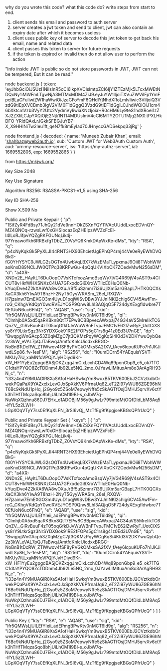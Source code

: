 why do you wrote this code? what this code do? write steps from start to end.

1. client sends his email and password to auth server
2. server creates a jwt token and send to client, jwt can also contain an expiry date after which it becomes useless
3. client uses public key of server to decode this jwt token to get back his email, name and related data
4. client passes this token to server for future requests
5. if the token is expired or invalid then do not allow user to perform the action

"Info inside JWT is public so do not store passwords in JWT, JWT can not be tempered, But It can be read."

node backend.js
{
  token: 'eyJhbGciOiJSUzI1NiIsInR5cCI6IkpXVCIsImtpZCI6IjY1ZTEzMjk5LTcxMWEtNDQxNy1iMWFmLTgwNjA3MTMxMDM4ZiJ9.eyJuYW1lIjoiTXVuZWViIFp1YmFpciBLaGFuIiwiZW1haWwiOiJzaGFoYmF6QHdlYjNhdXRoLmlvIiwic3ViIjoiQ3VzdG9tIEpXVCBmb3IgV2ViM0F1dGggQ3VzdG9tIEF1dGgiLCJhdWQiOiJ1cm46bXktcmVzb3VyY2Utc2VydmVyIiwiaXNzIjoiaHR0cHM6Ly9teS1hdXRoei1zZXJ2ZXIiLCJpYXQiOjE2Njk1NTI4MDUsImV4cCI6MTY2OTU1Mjg2NX0.tPXLHkDFO-YRidQAxLrJGkkSFBGJuYB7-X_X9HHINiTw2leu1ft_qeN7fk8mEyIad70JHnyccGADSekpq33jRg'
}

node frontend.js
{
  decoded: {
    name: 'Muneeb Zubair Khan',
    email: 'shahbaz@web3auth.io',
    sub: 'Custom JWT for Web3Auth Custom Auth',
    aud: 'urn:my-resource-server',
    iss: 'https://my-authz-server',
    iat: 1669552805,
    exp: 1669552865
  }
}

from https://mkjwk.org/

Key Size
2048

Key Use
Signature

Algorithm
RS256: RSASSA-PKCS1-v1_5 using SHA-256

Key ID
SHA-256

Show X.509
No

Public and Private Keypair
{
    "p": "1SifZyR4FdBsy71JhQy21dVe9nnHOkZSXnFQY11VAcUUddLxocEDVnQY-MZ4QNOq-rzwsLwf0xGHSIocazEqZHEIpzWVZxFcEl-I4ILoRJifpvYQZgRKFGUNqLik4j-97YreawoYkh6RRBxfgTDbZ_Z0VsYQ9KmkDApWxKe-dMs",
    "kty": "RSA",
    "q": "p4cNyKqkGk5PyXLJI44RNT3HX93EhcietUgEPhQP4rnj44Ve0eRyEWhDVQBkG-fG0YHYSYC9JWLG2sOGTn4UwbVqLBX7kWzEMaTLypxmaJ9Oii8TWohWWaoKnxD89NCLJW0QTPq38KRFwGu-4pQqUKVIXbCK7ZCedvMwN256sDM",
    "d": "a4XR-XNDn2E_HAyltLT6DuOopO7VsKTcfxozAmoBsqWy7jVG4R69jV4sAST9x4CICUT8vHkfWHXSNXzC4UA7GFxodcGi9XrxWTIlcE0HuQ0Nb-kYuqIDve4Z2kXA6WA8wOXuJrBf5uSzmnr7i36UjlXm5arGBapL7HTK0QCXsXaCX3kh6YIwA9T8hzH-2NyT5GyyWRASm_26el_RXQW-H7jzainw7EmEXGO3m4UyuD1pqjWISvDBw3YJJnINKl2chig6CV45AwfFm-rcG_CKhgVKdQpY0wdRVEJYOSP9Qnw8Lhl3AQjqO5F724dyXExgfldwbre7T0EfUoN6uc6FhQ",
    "e": "AQAB",
    "use": "sig",
    "kid": "lfr5QMWsLjUILEfYIeii_adEPmgBPwKtv0nMCT6ld9g",
    "qi": "CImhjb0A5xd5qaRKBkn8QtT7EPw8CBBpvecAWxpaj74G34aVS5MreIikTC6QnZV__GiRvBuuF4zT05oqGfkDJvWuWBnFTvpJFMC1vE62IZwRyF_UotCiXSys8rY9LtkrSgz3NrSYDXGok91RE2fFOPs5gC1rs8g41z0Ed3U7nGE",
    "dp": "BwqpgWnGAcp53Z0qMZgC7jt3QKMzPqyWCgKqSi4KId3V2DKYwuQybQe2z3kW_eVAL7pQJTaBwqJAmtfdKnlcUicdxxBRGC-NoBnB1tDcRW_ZTlWwov4fSF8yPVGkOMksSA2fXV_fAey6lcpuKUFo7h1JKJiwdLSp86_fv-1esFM",
    "alg": "RS256",
    "dq": "l0umDCrn54YAEquisYSVT-MKUy7iU_xaMNfoVPQjYJyHDiyd9Kr-xW_HF1YyEu2gpgdBASjOKZxqgJmCixLcxhCD4Wq89ponGbp9_e5_ok71TGC1dtaYPYQO8ZcTDDnm4Jb92Le5NQ_2mo_0JYawLIMItuxAm8o3ArAgRH93N_c",
    "n": "i33z4n4Y9MUAGlR8XaSA1ofHaHSwkqYm8wuxB5TKV600EbJ2CVztkdbOrwekPQaPaX9YAZxcIxLevOJxSpXkKV6PfrnaUq62_eT2Zi97yWU86ZGE96hNT6Bc9kNdU1pHq_j2Gyo9z5ZSoM7epwyNffe5zSkAGTfOsjDMHJ5qrvXv6ctYk3hTHfTMqzaSqo8bhjUiLhCM1I9BI-s_oJbW7q-NuWqXQzhnu86DJ7EHx_o1ADOBjiM56y9gJwLr799mtdMtOQfDIdLbM8Aq5-lfYL5z2LWH-LGpXOqVTyY7ss0EfKqXLFN_3rSI6vQj_MzTfEg9fKpgjseKBGsQPfrUcQ"
}


Public and Private Keypair Set
{
    "keys": [
        {
            "p": "1SifZyR4FdBsy71JhQy21dVe9nnHOkZSXnFQY11VAcUUddLxocEDVnQY-MZ4QNOq-rzwsLwf0xGHSIocazEqZHEIpzWVZxFcEl-I4ILoRJifpvYQZgRKFGUNqLik4j-97YreawoYkh6RRBxfgTDbZ_Z0VsYQ9KmkDApWxKe-dMs",
            "kty": "RSA",
            "q": "p4cNyKqkGk5PyXLJI44RNT3HX93EhcietUgEPhQP4rnj44Ve0eRyEWhDVQBkG-fG0YHYSYC9JWLG2sOGTn4UwbVqLBX7kWzEMaTLypxmaJ9Oii8TWohWWaoKnxD89NCLJW0QTPq38KRFwGu-4pQqUKVIXbCK7ZCedvMwN256sDM",
            "d": "a4XR-XNDn2E_HAyltLT6DuOopO7VsKTcfxozAmoBsqWy7jVG4R69jV4sAST9x4CICUT8vHkfWHXSNXzC4UA7GFxodcGi9XrxWTIlcE0HuQ0Nb-kYuqIDve4Z2kXA6WA8wOXuJrBf5uSzmnr7i36UjlXm5arGBapL7HTK0QCXsXaCX3kh6YIwA9T8hzH-2NyT5GyyWRASm_26el_RXQW-H7jzainw7EmEXGO3m4UyuD1pqjWISvDBw3YJJnINKl2chig6CV45AwfFm-rcG_CKhgVKdQpY0wdRVEJYOSP9Qnw8Lhl3AQjqO5F724dyXExgfldwbre7T0EfUoN6uc6FhQ",
            "e": "AQAB",
            "use": "sig",
            "kid": "lfr5QMWsLjUILEfYIeii_adEPmgBPwKtv0nMCT6ld9g",
            "qi": "CImhjb0A5xd5qaRKBkn8QtT7EPw8CBBpvecAWxpaj74G34aVS5MreIikTC6QnZV__GiRvBuuF4zT05oqGfkDJvWuWBnFTvpJFMC1vE62IZwRyF_UotCiXSys8rY9LtkrSgz3NrSYDXGok91RE2fFOPs5gC1rs8g41z0Ed3U7nGE",
            "dp": "BwqpgWnGAcp53Z0qMZgC7jt3QKMzPqyWCgKqSi4KId3V2DKYwuQybQe2z3kW_eVAL7pQJTaBwqJAmtfdKnlcUicdxxBRGC-NoBnB1tDcRW_ZTlWwov4fSF8yPVGkOMksSA2fXV_fAey6lcpuKUFo7h1JKJiwdLSp86_fv-1esFM",
            "alg": "RS256",
            "dq": "l0umDCrn54YAEquisYSVT-MKUy7iU_xaMNfoVPQjYJyHDiyd9Kr-xW_HF1YyEu2gpgdBASjOKZxqgJmCixLcxhCD4Wq89ponGbp9_e5_ok71TGC1dtaYPYQO8ZcTDDnm4Jb92Le5NQ_2mo_0JYawLIMItuxAm8o3ArAgRH93N_c",
            "n": "i33z4n4Y9MUAGlR8XaSA1ofHaHSwkqYm8wuxB5TKV600EbJ2CVztkdbOrwekPQaPaX9YAZxcIxLevOJxSpXkKV6PfrnaUq62_eT2Zi97yWU86ZGE96hNT6Bc9kNdU1pHq_j2Gyo9z5ZSoM7epwyNffe5zSkAGTfOsjDMHJ5qrvXv6ctYk3hTHfTMqzaSqo8bhjUiLhCM1I9BI-s_oJbW7q-NuWqXQzhnu86DJ7EHx_o1ADOBjiM56y9gJwLr799mtdMtOQfDIdLbM8Aq5-lfYL5z2LWH-LGpXOqVTyY7ss0EfKqXLFN_3rSI6vQj_MzTfEg9fKpgjseKBGsQPfrUcQ"
        }
    ]
}


Public Key
{
    "kty": "RSA",
    "e": "AQAB",
    "use": "sig",
    "kid": "lfr5QMWsLjUILEfYIeii_adEPmgBPwKtv0nMCT6ld9g",
    "alg": "RS256",
    "n": "i33z4n4Y9MUAGlR8XaSA1ofHaHSwkqYm8wuxB5TKV600EbJ2CVztkdbOrwekPQaPaX9YAZxcIxLevOJxSpXkKV6PfrnaUq62_eT2Zi97yWU86ZGE96hNT6Bc9kNdU1pHq_j2Gyo9z5ZSoM7epwyNffe5zSkAGTfOsjDMHJ5qrvXv6ctYk3hTHfTMqzaSqo8bhjUiLhCM1I9BI-s_oJbW7q-NuWqXQzhnu86DJ7EHx_o1ADOBjiM56y9gJwLr799mtdMtOQfDIdLbM8Aq5-lfYL5z2LWH-LGpXOqVTyY7ss0EfKqXLFN_3rSI6vQj_MzTfEg9fKpgjseKBGsQPfrUcQ"
}
